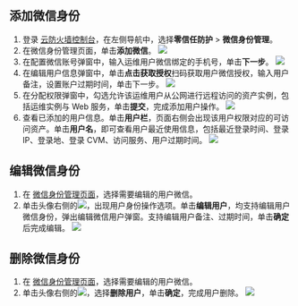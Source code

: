 
## 添加微信身份

1. 登录 [云防火墙控制台](https://console.cloud.tencent.com/cfw/identityauth)，在左侧导航中，选择**零信任防护** > **微信身份管理**。
2. 在微信身份管理页面，单击**添加微信**。
![](https://qcloudimg.tencent-cloud.cn/raw/e089928a3e1c5a75d5c894c0bbff307e.png)
3. 在配置微信账号弹窗中，输入运维用户微信绑定的手机号，单击**下一步**。
![](https://qcloudimg.tencent-cloud.cn/raw/a377e7ff0c4a2c79f06720348c55ce10.png)
4. 在编辑用户信息弹窗中，单击**点击获取授权**扫码获取用户微信授权，输入用户备注，设置账户过期时间，单击下一步。
![](https://qcloudimg.tencent-cloud.cn/raw/e714af3b36975ae1f19c9d7672e5dee5.png)
5. 在分配权限弹窗中，勾选允许该运维用户从公网进行远程访问的资产实例，包括运维实例与 Web 服务，单击**提交**，完成添加用户操作。
![](https://qcloudimg.tencent-cloud.cn/raw/24607392582f4f5ebc1106f86ef282e6.png)
5. 查看已添加的用户信息。单击**用户栏**，页面右侧会出现该用户权限对应的可访问资产。单击**用户名**，即可查看用户最近使用信息，包括最近登录时间、登录 IP、登录地、登录 CVM、访问服务、用户过期时间。
![](https://qcloudimg.tencent-cloud.cn/raw/78de5bc98e0f13908b5192601e6d6b79.png)

## 编辑微信身份
1. 在 [微信身份管理页面](https://console.cloud.tencent.com/cfw/identityauth/wexin)，选择需要编辑的用户微信。
2. 单击头像右侧的![](https://qcloudimg.tencent-cloud.cn/raw/2ee36dd47828058e1cdba04ed0c6a5eb.png)，出现用户身份操作选项。单击**编辑用户**，均支持编辑用户微信身份，弹出编辑微信用户弹窗。支持编辑用户备注、过期时间，单击**确定**后完成编辑。
![](https://qcloudimg.tencent-cloud.cn/raw/aacf78366803996e774d3702328597df.png)


## 删除微信身份
1. 在 [微信身份管理页面](https://console.cloud.tencent.com/cfw/identityauth/wexin)，选择需要编辑的用户微信。
2. 单击头像右侧的![](https://qcloudimg.tencent-cloud.cn/raw/2ee36dd47828058e1cdba04ed0c6a5eb.png)，选择**删除用户**，单击**确定**，完成用户删除。
![](https://qcloudimg.tencent-cloud.cn/raw/ed602c9cd58210a9a9559d9bb07fe146.png)
